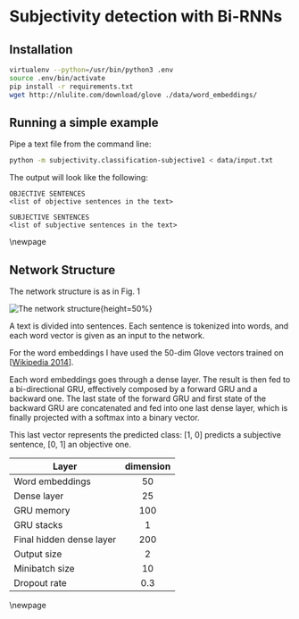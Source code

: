 Subjectivity detection with Bi-RNNs
===================================

Installation
------------

```bash
virtualenv --python=/usr/bin/python3 .env 
source .env/bin/activate 
pip install -r requirements.txt
wget http://nlulite.com/download/glove ./data/word_embeddings/
```

Running a simple example
------------------------

Pipe a text file from the command line: 
```bash
python -m subjectivity.classification-subjective1 < data/input.txt
```

The output will look like the following:
```text
OBJECTIVE SENTENCES
<list of objective sentences in the text>

SUBJECTIVE SENTENCES
<list of subjective sentences in the text>
```


\newpage

Network Structure
-----------------

The network structure is as in Fig. 1

![The network structure](./docs/images/BiGRU.png){height=50%}

A text is divided into sentences. Each sentence is tokenized into words, and 
each word vector is given as an input to the network.

For the word embeddings I have used the 50-dim Glove vectors trained on 
[[Wikipedia 2014](https://nlp.stanford.edu/projects/glove/)].

Each word embeddings goes through a dense layer. The result is then fed to a bi-directional GRU, 
effectively composed by a forward GRU and a backward one. 
The last state of the forward GRU and first state of the backward GRU are 
concatenated and fed into one last dense layer, which is finally 
projected with a softmax into a binary vector.

This last vector represents the predicted class: [1, 0] predicts a subjective sentence, 
[0, 1] an objective one.

|Layer | dimension  |
|------|:----------:|
|Word embeddings     | 50 |
|Dense layer     | 25 |
|GRU memory     | 100 |
|GRU stacks     | 1 |
|Final hidden dense layer     | 200 |
|Output  size    | 2 |
|Minibatch size    | 10 |
|Dropout rate    | 0.3 |

\newpage


